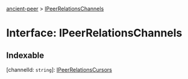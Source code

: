 [ancient-peer](../README.md) > [IPeerRelationsChannels](../interfaces/ipeerrelationschannels.md)



# Interface: IPeerRelationsChannels

## Indexable

\[channelId: `string`\]:&nbsp;[IPeerRelationsCursors](ipeerrelationscursors.md)

